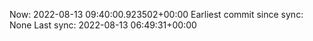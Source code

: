 Now: 2022-08-13 09:40:00.923502+00:00 Earliest commit since sync: None Last sync: 2022-08-13 06:49:31+00:00
